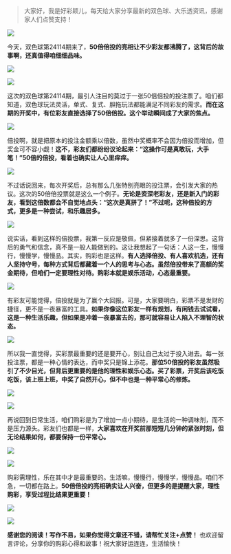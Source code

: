 

> 大家好，我是好彩颖儿，每天给大家分享最新的双色球、大乐透资讯，感谢家人们点赞支持！

![](https://cdn.jsdelivr.net/gh/wangwenjie1314/PicCDN/2024-7-11/1720660897499-image.png)

今天，双色球第24114期来了，**50倍倍投的亮相让不少彩友都沸腾了，这背后的故事啊，还真值得咱细细品味。**

![](https://cdn.jsdelivr.net/gh/wangwenjie1314/PicCDN/2024-10-6/1728175667440-image.png)

![](https://cdn.jsdelivr.net/gh/wangwenjie1314/PicCDN/2024-10-6/1728175672368-image.png)


这次的双色球第24114期，最引人注目的莫过于一张50倍倍投的投注票了。咱们都知道，双色球玩法灵活，单式、复式、胆拖玩法都能满足不同彩友的需求。**而在这期的开奖中，有位彩友直接选择了50倍倍投。这个举动瞬间成了大家的焦点。**


![](https://cdn.jsdelivr.net/gh/wangwenjie1314/PicCDN/2024-10-6/1728175867998-image.png)


倍投啊，就是把原本的投注金额乘以倍数，虽然中奖概率不会因为倍投而增加，但奖金可不容小觑！**这不，彩友们都纷纷议论起来：“这操作可是真敢玩，大手笔！”50倍的倍投，看着也确实让人心里痒痒。**


![](https://cdn.jsdelivr.net/gh/wangwenjie1314/PicCDN/2024-10-6/1728175874872-image.png)


不过话说回来，每次开奖后，总有那么几张特别亮眼的投注票，会引发大家的热议。这次的50倍倍投票就是这么一个例子。**无论是资深老彩友，还是新入门的彩友，看到这倍数都会不自觉地点头：“这次是真拼了！”不过呢，这种倍投的方式，更多是一种尝试，和乐趣居多。**


![](https://cdn.jsdelivr.net/gh/wangwenjie1314/PicCDN/2024-10-6/1728175880766-image.png)


说实话，看到这样的倍投票，我第一反应是敬佩，但紧接着就多了一份深思。这背后的勇气和信念，真不是一般人能做到的。这让我想起了一句话：人这一生，慢慢行，慢慢学，慢慢品。其实，购彩也是这样。**有人选择倍投、有人喜欢机选，还有人坚持守号，每种方式背后都藏着一个人的思考与心态。虽然倍投带来了高额的奖金期待，但咱们一定要理性对待。购彩本就是娱乐活动，心态最重要。**


![](https://cdn.jsdelivr.net/gh/wangwenjie1314/PicCDN/2024-10-6/1728175886057-image.png)


有彩友可能觉得，倍投就是为了赢个大回报。可是，大家要明白，彩票不是发财的捷径，更不是一夜暴富的工具。**如果你像这位彩友一样有规划，有闲钱去试试看，这是一种生活乐趣，但如果是冲着一夜暴富去的，那可就容易让人陷入不理智的状态。**


![](https://cdn.jsdelivr.net/gh/wangwenjie1314/PicCDN/2024-10-6/1728175891953-image.png)


所以我一直觉得，买彩票最重要的还是要开心，别让自己太过于投入进去。每一张投注票，都是一种心情的表达，而中奖只是锦上添花。**那位50倍投的彩友虽然吸引了不少目光，但背后更重要的是他的理性和娱乐心态。买了彩票，开奖后该吃饭吃饭，该上班上班，中奖了自然开心，但不中也是一种平常心的修炼。**


![](https://cdn.jsdelivr.net/gh/wangwenjie1314/PicCDN/2024-10-6/1728175898596-image.png)


![](https://cdn.jsdelivr.net/gh/wangwenjie1314/PicCDN/2024-10-6/1728175957412-image.png)



再说回到日常生活，咱们购彩是为了增加一点小期待，是生活的一种调味剂，而不是压力源头。彩友们也都是一样，**大家喜欢在开奖前那短短几分钟的紧张时刻，但无论结果如何，都要保持一份平常心。**


![](https://cdn.jsdelivr.net/gh/wangwenjie1314/PicCDN/2024-10-6/1728175904223-image.png)

![](https://cdn.jsdelivr.net/gh/wangwenjie1314/PicCDN/2024-10-6/1728175936690-image.png)



购彩需理性，乐在其中才是最重要的。生活嘛，慢慢行，慢慢学，慢慢品。咱们不急，一切都在路上。**50倍倍投的亮相确实让人兴奋，但更多的是提醒大家，理性购彩，享受过程比结果更重要！**


![](https://cdn.jsdelivr.net/gh/wangwenjie1314/PicCDN/2024-10-6/1728175914106-image.png)

![](https://cdn.jsdelivr.net/gh/wangwenjie1314/PicCDN/2024-10-6/1728175909865-image.png)


**感谢您的阅读！写作不易，如果你觉得文章还不错，请帮忙关注+点赞！** 也欢迎留言评论，分享你的购彩心得和故事！祝大家好运连连，生活愉快！





